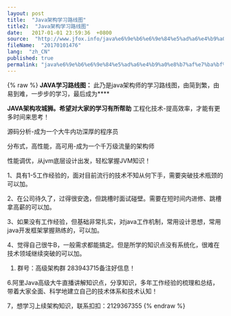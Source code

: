 ```yaml
---
layout: post
title:  "Java架构学习路线图"
title2:  "Java架构学习路线图"
date:   2017-01-01 23:59:36  +0800
source:  "http://www.jfox.info/java%e6%9e%b6%e6%9e%84%e5%ad%a6%e4%b9%a0%e8%b7%af%e7%ba%bf%e5%9b%be.html"
fileName:  "20170101476"
lang:  "zh_CN"
published: true
permalink: "java%e6%9e%b6%e6%9e%84%e5%ad%a6%e4%b9%a0%e8%b7%af%e7%ba%bf%e5%9b%be.html"
---
```

{% raw %}
**JAVA学习路线图：**
此乃是java架构师的学习路线图，由简到繁，由易到难，一步步的学习，最后成为**** 

**JAVA架构攻城狮。希望对大家的学习有所帮助**
 工程化技术-提高效率，才能有更多时间来思考！ 

 源码分析-成为一个大牛内功深厚的程序员 

 分布式，高性能，高可用-成为一个千万级流量的架构师 

 性能调优，从jvm底层设计出发，轻松掌握JVM知识！ 

 1、具有1-5工作经验的，面对目前流行的技术不知从何下手，需要突破技术瓶颈的可以加。 

2、在公司待久了，过得很安逸，但跳槽时面试碰壁。需要在短时间内进修、跳槽拿高薪的可以加。

3、如果没有工作经验，但基础非常扎实，对java工作机制，常用设计思想，常用java开发框架掌握熟练的，可以加。

4、觉得自己很牛B，一般需求都能搞定。但是所学的知识点没有系统化，很难在技术领域继续突破的可以加。

1. 群号：高级架构群 283943715备注好信息！

6.阿里Java高级大牛直播讲解知识点，分享知识，多年工作经验的梳理和总结，带着大家全面、科学地建立自己的技术体系和技术认知！

7，想学习上续架构知识，联系扣扣：2129367355
{% endraw %}